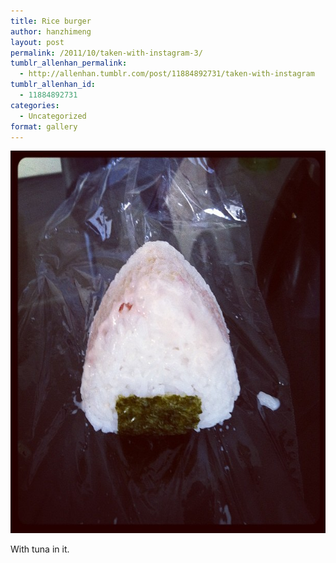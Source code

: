 ```yaml
---
title: Rice burger
author: hanzhimeng
layout: post
permalink: /2011/10/taken-with-instagram-3/
tumblr_allenhan_permalink:
  - http://allenhan.tumblr.com/post/11884892731/taken-with-instagram
tumblr_allenhan_id:
  - 11884892731
categories:
  - Uncategorized
format: gallery
---
```

[<img class="alignnone size-full wp-image-528" alt="tumblr_ltlh4e3Vqu1qzkacto1_" src="/images/uploads/2013/03/tumblr_ltlh4e3Vqu1qzkacto1_.jpg" width="612" height="612" />][1]

With tuna in it.

 [1]: /images/uploads/2013/03/tumblr_ltlh4e3Vqu1qzkacto1_.jpg
